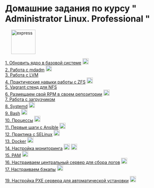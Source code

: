 # Домашние задания по курсу " Administrator Linux. Professional "
<img src="https://www.svgrepo.com/show/3968/linux.svg" height="80"  style="margin-left: 20px" alt="express">



[1. Обновить ядро в базовой системе](01_kernel_update/README.md)  <img src="https://upload.wikimedia.org/wikipedia/commons/8/8f/Kernel_Layout.svg" height="20"   alt="kernel">   
[2. Работа с mdadm](02_fs/README.md)  <img src="https://upload.wikimedia.org/wikipedia/commons/9/9b/RAID_0.svg" height="20"   alt="raid">   
[3. Работа с LVM](03_lvm/README.md)  
[4. Практические навыки работы с ZFS](04_zfs/README.md)  <img src="https://upload.wikimedia.org/wikipedia/commons/7/75/OpenZFS_logo.svg" height="20"   alt="ZFS">  
[5. Vagrant стенд для NFS](05_nfs/README.md)  
[6. Размещаем свой RPM в своем репозитории](06_rpm/README.md)    <img src="https://upload.wikimedia.org/wikipedia/commons/0/00/RPM_Logo.svg" height="20"   alt="bash">  
[7. Работа с загрузчиком](07_boot/README.md)  
[8. Systemd](08_systemd/README.md)  <img src="https://upload.wikimedia.org/wikipedia/commons/3/33/Systemd-logo.svg" height="20"   alt="Systemd">  
[9. Bash](09_bash/README.md)  <img src="https://raw.githubusercontent.com/gilbarbara/logos/master/logos/bash-icon.svg" height="20"   alt="bash">   
[10. Процессы](10_process/README.md)    <img src="https://upload.wikimedia.org/wikipedia/commons/f/f5/Noun_Project_process_icon_2519390.svg" height="20"   alt="bash">   
[11. Первые шаги с Ansible](11_ansible/README.md)    <img src="https://upload.wikimedia.org/wikipedia/commons/thumb/2/24/Ansible_logo.svg/256px-Ansible_logo.svg.png?20210414073712" height="20"   alt="Ansible_logo">    
[12. Практика с SELinux](12_selinux/README.md)    <img src="https://avatars.githubusercontent.com/u/7838867?s=200&v=4" height="20"   alt="SELinux logo">    
[13. Docker](13_docker/README.md)    <img src="https://www.svgrepo.com/show/349342/docker.svg" height="20"   alt="Ansible_logo">   
[14. Настройка мониторинга](14_monitoring/README.md)    <img src="https://upload.wikimedia.org/wikipedia/commons/3/38/Prometheus_software_logo.svg" height="20"   alt="Prometheus">    <img src="https://www.vectorlogo.zone/logos/grafana/grafana-icon.svg" height="20"   alt="grafana">   
[15. PAM](15_pam/README.md)    <img src="https://surepassid.com/wp-content/uploads/2020/07/pam-400x400-300x300-1.png" height="20"   alt="PAM">    
[16. Настраиваем центральный сервер для сбора логов](16_logs/README.md)    <img src="https://img.icons8.com/external-sbts2018-outline-color-sbts2018/344/external-log-basic-ui-elements-2.2-sbts2018-outline-color-sbts2018.png" height="20"   alt="Ansible_logo">   
[17. Настраиваем бэкапы](17_backup/README.md)    <img src="https://upload.wikimedia.org/wikipedia/commons/thumb/8/8d/Iconoir_database-backup.svg/1024px-Iconoir_database-backup.svg.png" height="20"   alt="Backup_logo">  

[19. Настройка PXE сервера для автоматической установки](19_pxe/README.md)    <img src="https://upload.wikimedia.org/wikipedia/commons/0/01/PXE_Text_Boot_Menu.png" height="20"   alt="PXE_logo">  
